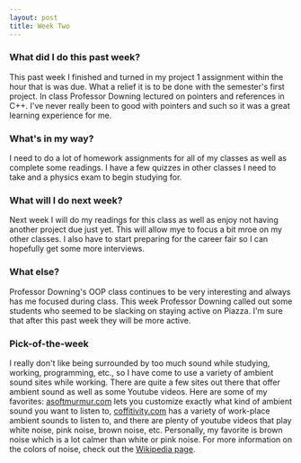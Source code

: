 ```yaml
---
layout: post
title: Week Two
---
```


### What did I do this past week?
This past week I finished and turned in my project 1 assignment within the hour that is was due. What a relief it is to be done with the semester's first project. 
In class Professor Downing lectured on pointers and references in C++. I've never really been to good with pointers and such so it was a great learning experience 
for me.

### What's in my way?
I need to do a lot of homework assignments for all of my classes as well as complete some readings. I have a few quizzes in other classes I need to take and a physics exam to 
begin studying for.

### What will I do next week?
Next week I will do my readings for this class as well as enjoy not having another project due just yet. This will allow mye to focus a bit mroe on my other classes. 
I also have to start preparing for the career fair so I can hopefully get some more interviews.

### What else?
Professor Downing's OOP class continues to be very interesting and always has me focused during class. This week Professor Downing called out some students who 
seemed to be slacking on staying active on Piazza. I'm sure that after this past week they will be more active. 

### Pick-of-the-week
I really don't like being surrounded by too much sound while studying, working, programming, etc., so I have come to use a variety of ambient sound sites while working. 
There are quite a few sites out there that offer ambient sound as well as some Youtube videos. Here are some of my favorites: [asoftmurmur.com](http://asoftmurmur.com/) 
lets you customize exactly what kind of ambient sound you want to listen to, [coffitivity.com](https://coffitivity.com/) has a variety of work-place ambient sounds 
to listen to, and there are plenty of youtube videos that play white noise, pink noise, brown noise, etc. Personally, my favorite is brown noise which is a lot calmer 
than white or pink noise. For more information on the colors of noise, check out the [Wikipedia page](https://en.wikipedia.org/wiki/Colors_of_noise).
